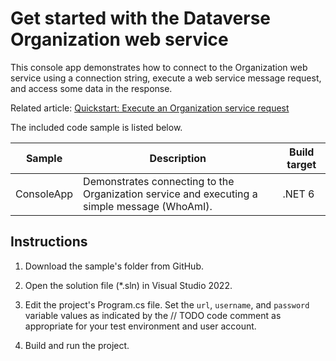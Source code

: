 # Get started with the Dataverse Organization web service

This console app demonstrates how to connect to the Organization web service using a connection string, execute a web service message request, and access some data in the response.

Related article: [Quickstart: Execute an Organization service request](https://docs.microsoft.com/power-apps/developer/data-platform/quick-start-org-service-console-app)

The included code sample is listed below.

|Sample|Description|Build target|
|---|---|---|
|ConsoleApp|Demonstrates connecting to the Organization service and executing a simple message (WhoAmI).|.NET 6|

## Instructions

1. Download the sample's folder from GitHub.

1. Open the solution file (*.sln) in Visual Studio 2022.

1. Edit the project's Program.cs file. Set the `url`, `username`, and `password` variable values as indicated by the // TODO code comment as appropriate for your test environment and user account.

1. Build and run the project.
